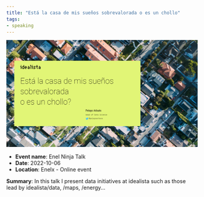 ```yaml
---
title: "Está la casa de mis sueños sobrevalorada o es un chollo"
tags:
- speaking
---
```


![enel-ninja-talk](appearances/2022/enel-ninja-talk/enel-ninja-talk.png)

- **Event name**: Enel Ninja Talk
- **Date**: 2022-10-06
- **Location**: Enelx - Online event

**Summary**: In this talk I present data initiatives at idealista such as those lead by idealista/data, /maps, /energy...
